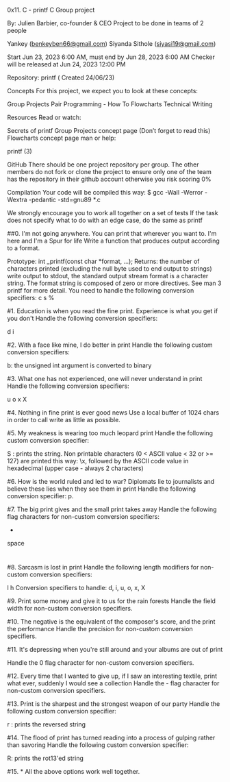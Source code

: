 0x11. C - printf
C
Group project

By: Julien Barbier, co-founder & CEO
Project to be done in teams of 2 people

</benkeyben> Yankey (benkeyben66@gmail.com)
Siyanda Sithole (siyasi19@gmail.com)

Start Jun 23, 2023 6:00 AM, must end by Jun 28, 2023 6:00 AM
Checker will be released at Jun 24, 2023 12:00 PM

Repository: printf ( Created 24/06/23)

Concepts
For this project, we expect you to look at these concepts:

Group Projects
Pair Programming - How To
Flowcharts
Technical Writing

Resources
Read or watch:

Secrets of printf
Group Projects concept page (Don’t forget to read this)
Flowcharts concept page
man or help:

printf (3)

GitHub
There should be one project repository per group. The other members do not fork or clone the project to ensure only one of the team has the repository in their github account otherwise you risk scoring 0%

Compilation
Your code will be compiled this way:
$ gcc -Wall -Werror -Wextra -pedantic -std=gnu89 *.c

We strongly encourage you to work all together on a set of tests
If the task does not specify what to do with an edge case, do the same as printf

##0. I'm not going anywhere. You can print that wherever you want to. I'm here and I'm a Spur for life
Write a function that produces output according to a format.

Prototype: int _printf(const char *format, ...);
Returns: the number of characters printed (excluding the null byte used to end output to strings)
write output to stdout, the standard output stream
format is a character string. The format string is composed of zero or more directives. See man 3 printf for more detail. You need to handle the following conversion specifiers:
c
s
%

#1. Education is when you read the fine print. Experience is what you get if you don't
Handle the following conversion specifiers:

d
i

#2. With a face like mine, I do better in print
Handle the following custom conversion specifiers:

b: the unsigned int argument is converted to binary

#3. What one has not experienced, one will never understand in print
Handle the following conversion specifiers:

u
o
x
X

#4. Nothing in fine print is ever good news
Use a local buffer of 1024 chars in order to call write as little as possible.

#5. My weakness is wearing too much leopard print
Handle the following custom conversion specifier:

S : prints the string.
Non printable characters (0 < ASCII value < 32 or >= 127) are printed this way: \x, followed by the ASCII code value in hexadecimal (upper case - always 2 characters)

#6. How is the world ruled and led to war? Diplomats lie to journalists and believe these lies when they see them in print
Handle the following conversion specifier: p.

#7. The big print gives and the small print takes away
Handle the following flag characters for non-custom conversion specifiers:

+
space
#

#8. Sarcasm is lost in print
Handle the following length modifiers for non-custom conversion specifiers:

l
h
Conversion specifiers to handle: d, i, u, o, x, X

#9. Print some money and give it to us for the rain forests
Handle the field width for non-custom conversion specifiers.

#10. The negative is the equivalent of the composer's score, and the print the performance
Handle the precision for non-custom conversion specifiers.

#11. It's depressing when you're still around and your albums are out of print

Handle the 0 flag character for non-custom conversion specifiers.

#12. Every time that I wanted to give up, if I saw an interesting textile, print what ever, suddenly I would see a collection
Handle the - flag character for non-custom conversion specifiers.

#13. Print is the sharpest and the strongest weapon of our party
Handle the following custom conversion specifier:

r : prints the reversed string

#14. The flood of print has turned reading into a process of gulping rather than savoring
Handle the following custom conversion specifier:

R: prints the rot13'ed string

#15. *
All the above options work well together.


